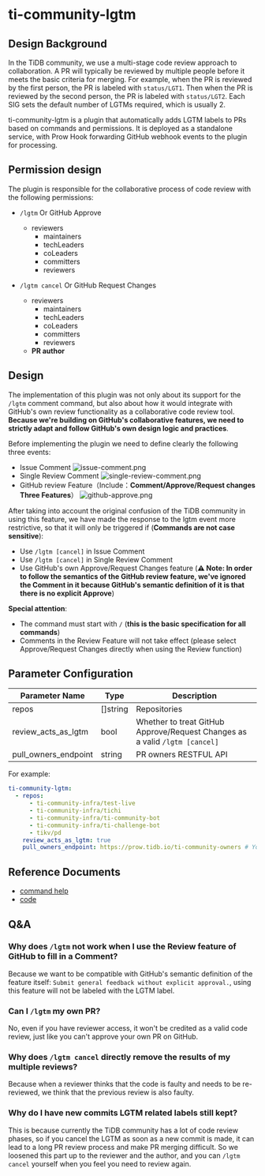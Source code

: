 # ti-community-lgtm

## Design Background

In the TiDB community, we use a multi-stage code review approach to collaboration. A PR will typically be reviewed by multiple people before it meets the basic criteria for merging. For example, when the PR is reviewed by the first person, the PR is labeled with `status/LGT1`. Then when the PR is reviewed by the second person, the PR is labeled with `status/LGT2`. Each SIG sets the default number of LGTMs required, which is usually 2.

ti-community-lgtm is a plugin that automatically adds LGTM labels to PRs based on commands and permissions. It is deployed as a standalone service, with Prow Hook forwarding GitHub webhook events to the plugin for processing.

## Permission design

The plugin is responsible for the collaborative process of code review with the following permissions:

- `/lgtm` Or GitHub Approve
  - reviewers
    - maintainers
    - techLeaders
    - coLeaders
    - committers
    - reviewers

- `/lgtm cancel` Or GitHub Request Changes
  - reviewers
    - maintainers
    - techLeaders
    - coLeaders
    - committers
    - reviewers
  - **PR author**


## Design

The implementation of this plugin was not only about its support for the `/lgtm` comment command, but also about how it would integrate with GitHub's own review functionality as a collaborative code review tool. **Because we're building on GitHub's collaborative features, we need to strictly adapt and follow GitHub's own design logic and practices**.

Before implementing the plugin we need to define clearly the following three events:
- Issue Comment
![issue-comment.png](https://user-images.githubusercontent.com/29879298/100052235-75020b00-2e58-11eb-918b-4994d3263878.png)
- Single Review Comment
![single-review-comment.png](https://user-images.githubusercontent.com/29879298/100052023-0624b200-2e58-11eb-8b77-9ebd5754121d.png)
- GitHub review Feature（Include：**Comment/Approve/Request changes Three Features**）
![github-approve.png](https://user-images.githubusercontent.com/29879298/100052399-d3c78480-2e58-11eb-874d-0e7a7bed149b.png)

After taking into account the original confusion of the TiDB community in using this feature, we have made the response to the lgtm event more restrictive, so that it will only be triggered if (**Commands are not case sensitive**):

- Use `/lgtm [cancel]` in Issue Comment
- Use `/lgtm [cancel]` in Single Review Comment
- Use GitHub's own Approve/Request Changes feature (**⚠️ Note: In order to follow the semantics of the GitHub review feature, we've ignored the Comment in it because GitHub's semantic definition of it is that there is no explicit Approve**)

**Special attention**:

- The command must start with `/` (**this is the basic specification for all commands**)
- Comments in the Review Feature will not take effect (please select Approve/Request Changes directly when using the Review function)

## Parameter Configuration 

| Parameter Name       | Type     | Description                                                                 |
| -------------------- | -------- | --------------------------------------------------------------------------- |
| repos                | []string | Repositories                                                                |
| review_acts_as_lgtm  | bool     | Whether to treat GitHub Approve/Request Changes as a valid `/lgtm [cancel]` |
| pull_owners_endpoint | string   | PR owners RESTFUL API                                                       |

For example:

```yml
ti-community-lgtm:
  - repos:
      - ti-community-infra/test-live
      - ti-community-infra/tichi
      - ti-community-infra/ti-community-bot
      - ti-community-infra/ti-challenge-bot
      - tikv/pd
    review_acts_as_lgtm: true
    pull_owners_endpoint: https://prow.tidb.io/ti-community-owners # You can define different URL to get owners
```

## Reference Documents

- [command help](https://prow.tidb.io/command-help?repo=ti-community-infra%2Ftest-live#lgtm)
- [code](https://github.com/ti-community-infra/tichi/tree/master/internal/pkg/externalplugins/lgtm)

## Q&A

### Why does `/lgtm` not work when I use the Review feature of GitHub to fill in a Comment?

Because we want to be compatible with GitHub's semantic definition of the feature itself: `Submit general feedback without explicit approval.`, using this feature will not be labeled with the LGTM label.

### Can I `/lgtm` my own PR?

No, even if you have reviewer access, it won't be credited as a valid code review, just like you can't approve your own PR on GitHub.

### Why does `/lgtm cancel` directly remove the results of my multiple reviews?

Because when a reviewer thinks that the code is faulty and needs to be re-reviewed, we think that the previous review is also faulty.

### Why do I have new commits LGTM related labels still kept?

This is because currently the TiDB community has a lot of code review phases, so if you cancel the LGTM as soon as a new commit is made, it can lead to a long PR review process and make PR merging difficult. So we loosened this part up to the reviewer and the author, and you can `/lgtm cancel` yourself when you feel you need to review again.


